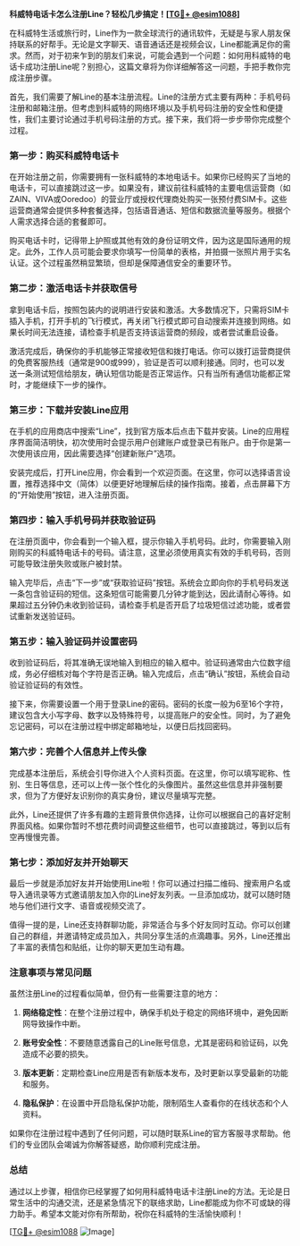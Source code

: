 **科威特电话卡怎么注册Line？轻松几步搞定！[[TG💪+ @esim1088](https://t.me/s/esim1088)]**

在科威特生活或旅行时，Line作为一款全球流行的通讯软件，无疑是与家人朋友保持联系的好帮手。无论是文字聊天、语音通话还是视频会议，Line都能满足你的需求。然而，对于初来乍到的朋友们来说，可能会遇到一个问题：如何用科威特的电话卡成功注册Line呢？别担心，这篇文章将为你详细解答这一问题，手把手教你完成注册步骤。

首先，我们需要了解Line的基本注册流程。Line的注册方式主要有两种：手机号码注册和邮箱注册。但考虑到科威特的网络环境以及手机号码注册的安全性和便捷性，我们主要讨论通过手机号码注册的方式。接下来，我们将一步步带你完成整个过程。

### 第一步：购买科威特电话卡

在开始注册之前，你需要拥有一张科威特的本地电话卡。如果你已经购买了当地的电话卡，可以直接跳过这一步。如果没有，建议前往科威特的主要电信运营商（如ZAIN、VIVA或Ooredoo）的营业厅或授权代理商处购买一张预付费SIM卡。这些运营商通常会提供多种套餐选择，包括语音通话、短信和数据流量等服务。根据个人需求选择合适的套餐即可。

购买电话卡时，记得带上护照或其他有效的身份证明文件，因为这是国际通用的规定。此外，工作人员可能会要求你填写一份简单的表格，并拍摄一张照片用于实名认证。这个过程虽然稍显繁琐，但却是保障通信安全的重要环节。

### 第二步：激活电话卡并获取信号

拿到电话卡后，按照包装内的说明进行安装和激活。大多数情况下，只需将SIM卡插入手机，打开手机的飞行模式，再关闭飞行模式即可自动搜索并连接到网络。如果长时间无法连接，请检查手机是否支持该运营商的频段，或者尝试重启设备。

激活完成后，确保你的手机能够正常接收短信和拨打电话。你可以拨打运营商提供的免费客服热线（通常是900或999），验证是否可以顺利接通。同时，也可以发送一条测试短信给朋友，确认短信功能是否正常运作。只有当所有通信功能都正常时，才能继续下一步的操作。

### 第三步：下载并安装Line应用

在手机的应用商店中搜索“Line”，找到官方版本后点击下载并安装。Line的应用程序界面简洁明快，初次使用时会提示用户创建账户或登录已有账户。由于你是第一次使用该应用，因此需要选择“创建新账户”选项。

安装完成后，打开Line应用，你会看到一个欢迎页面。在这里，你可以选择语言设置，推荐选择中文（简体）以便更好地理解后续的操作指南。接着，点击屏幕下方的“开始使用”按钮，进入注册页面。

### 第四步：输入手机号码并获取验证码

在注册页面中，你会看到一个输入框，提示你输入手机号码。此时，你需要输入刚刚购买的科威特电话卡的号码。请注意，这里必须使用真实有效的手机号码，否则可能导致注册失败或账户被封禁。

输入完毕后，点击“下一步”或“获取验证码”按钮。系统会立即向你的手机号码发送一条包含验证码的短信。这条短信可能需要几分钟才能到达，因此请耐心等待。如果超过五分钟仍未收到验证码，请检查手机是否开启了垃圾短信过滤功能，或者尝试重新发送验证码。

### 第五步：输入验证码并设置密码

收到验证码后，将其准确无误地输入到相应的输入框中。验证码通常由六位数字组成，务必仔细核对每个字符是否正确。输入完成后，点击“确认”按钮，系统会自动验证验证码的有效性。

接下来，你需要设置一个用于登录Line的密码。密码的长度一般为6至16个字符，建议包含大小写字母、数字以及特殊符号，以提高账户的安全性。同时，为了避免忘记密码，可以在注册过程中绑定邮箱地址，以便日后找回密码。

### 第六步：完善个人信息并上传头像

完成基本注册后，系统会引导你进入个人资料页面。在这里，你可以填写昵称、性别、生日等信息，还可以上传一张个性化的头像图片。虽然这些信息并非强制要求，但为了方便好友识别你的真实身份，建议尽量填写完整。

此外，Line还提供了许多有趣的主题背景供你选择，让你可以根据自己的喜好定制界面风格。如果你暂时不想花费时间调整这些细节，也可以直接跳过，等到以后有空再慢慢完善。

### 第七步：添加好友并开始聊天

最后一步就是添加好友并开始使用Line啦！你可以通过扫描二维码、搜索用户名或导入通讯录等方式邀请朋友加入你的Line好友列表。一旦添加成功，就可以随时随地与他们进行文字、语音或视频交流了。

值得一提的是，Line还支持群聊功能，非常适合与多个好友同时互动。你可以创建自己的群组，并邀请特定成员加入，共同分享生活的点滴趣事。另外，Line还推出了丰富的表情包和贴纸，让你的聊天更加生动有趣。

### 注意事项与常见问题

虽然注册Line的过程看似简单，但仍有一些需要注意的地方：

1. **网络稳定性**：在整个注册过程中，确保手机处于稳定的网络环境中，避免因断网导致操作中断。
   
2. **账号安全性**：不要随意透露自己的Line账号信息，尤其是密码和验证码，以免造成不必要的损失。

3. **版本更新**：定期检查Line应用是否有新版本发布，及时更新以享受最新的功能和服务。

4. **隐私保护**：在设置中开启隐私保护功能，限制陌生人查看你的在线状态和个人资料。

如果你在注册过程中遇到了任何问题，可以随时联系Line的官方客服寻求帮助。他们的专业团队会竭诚为你解答疑惑，助你顺利完成注册。

### 总结

通过以上步骤，相信你已经掌握了如何用科威特电话卡注册Line的方法。无论是日常生活中的沟通交流，还是紧急情况下的联络求助，Line都能成为你不可或缺的得力助手。希望本文能对你有所帮助，祝你在科威特的生活愉快顺利！

[[TG💪+ @esim1088](https://t.me/s/esim1088) ![Image](https://i.postimg.cc/4NQfJmqS/Snipaste-2025-05-13-00-14-12.png)]